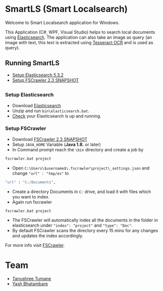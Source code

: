 # SmartLS (Smart Localsearch)

Welcome to Smart Localsearch application for Windows.

This Application (C#, WPF, Visual Studio) helps to search local documents using [Elasticsearch](https://www.elastic.co/products/elasticsearch). The application can also take an image as query (an image with text, this text is extracted using [Tesseract OCR](https://github.com/tesseract-ocr/tesseract) and is used as query).

## Running SmartLS

* [Setup Elasticsearch 5.3.2](#setup-elasticsearch)
* [Setup FSCrawler 2.3 SNAPSHOT](#setup-fscrawler)
##

### Setup Elasticsearch

* Download [Elasticsearch](https://www.elastic.co/downloads/elasticsearch)
* Unzip and run `bin\elasticsearch.bat`.
* [Check](http://localhost:9200/) your Elasticsearch is up and running.

### Setup FSCrawler

* Download [FSCrawler 2.3 SNAPSHOT](https://oss.sonatype.org/content/repositories/snapshots/fr/pilato/elasticsearch/crawler/fscrawler/2.3-SNAPSHOT/fscrawler-2.3-20170426.162252-28.zip)
* Setup `JAVA_HOME` Variable (**Java 1.8.** or later)
* In Command prompt reach the `\bin` directory and create a job by
```sh
fscrawler.bat project
```
* Open `C:\Users\$username$\.fscrawler\project\_settings.json` and change `"url" : "tmp/es"` to
```sh
"url" : "C:/Documents",
```
* Create a directory Documents in `C:` drive, and load it with files which you want to index.
* Again run fscrawler
```sh
fscrawler.bat project
```
* The FSCrawler will automatically index all the documents in the folder in elasticsearch under `"index": "project"` and `"type": "Doc"`.
* By default FSCrawler scans the directory every 15 mins for any changes and updates the index accordingly.

For more info visit [FSCrawler](https://github.com/dadoonet/fscrawler).


# Team
* [Tanushree Tumane](https://github.com/tanushree27)
* [Yash Bhatambare](https://github.com/yashb5)
